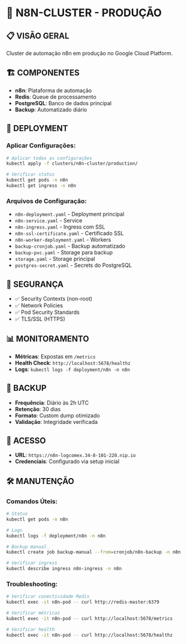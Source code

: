 # 🤖 N8N-CLUSTER - PRODUÇÃO

## 📋 **VISÃO GERAL**
Cluster de automação n8n em produção no Google Cloud Platform.

## 🏗️ **COMPONENTES**
- **n8n**: Plataforma de automação
- **Redis**: Queue de processamento
- **PostgreSQL**: Banco de dados principal
- **Backup**: Automatizado diário

## 🚀 **DEPLOYMENT**

### **Aplicar Configurações:**
```bash
# Aplicar todas as configurações
kubectl apply -f clusters/n8n-cluster/production/

# Verificar status
kubectl get pods -n n8n
kubectl get ingress -n n8n
```

### **Arquivos de Configuração:**
- `n8n-deployment.yaml` - Deployment principal
- `n8n-service.yaml` - Service
- `n8n-ingress.yaml` - Ingress com SSL
- `n8n-ssl-certificate.yaml` - Certificado SSL
- `n8n-worker-deployment.yaml` - Workers
- `backup-cronjob.yaml` - Backup automatizado
- `backup-pvc.yaml` - Storage para backup
- `storage.yaml` - Storage principal
- `postgres-secret.yaml` - Secrets do PostgreSQL

## 🔐 **SEGURANÇA**
- ✅ Security Contexts (non-root)
- ✅ Network Policies
- ✅ Pod Security Standards
- ✅ TLS/SSL (HTTPS)

## 📊 **MONITORAMENTO**
- **Métricas**: Expostas em `/metrics`
- **Health Check**: `http://localhost:5678/healthz`
- **Logs**: `kubectl logs -f deployment/n8n -n n8n`

## 🔄 **BACKUP**
- **Frequência**: Diário às 2h UTC
- **Retenção**: 30 dias
- **Formato**: Custom dump otimizado
- **Validação**: Integridade verificada

## 🔗 **ACESSO**
- **URL**: `https://n8n-logcomex.34-8-101-220.nip.io`
- **Credenciais**: Configurado via setup inicial

## 🛠️ **MANUTENÇÃO**

### **Comandos Úteis:**
```bash
# Status
kubectl get pods -n n8n

# Logs
kubectl logs -f deployment/n8n -n n8n

# Backup manual
kubectl create job backup-manual --from=cronjob/n8n-backup -n n8n

# Verificar ingress
kubectl describe ingress n8n-ingress -n n8n
```

### **Troubleshooting:**
```bash
# Verificar conectividade Redis
kubectl exec -it n8n-pod -- curl http://redis-master:6379

# Verificar métricas
kubectl exec -it n8n-pod -- curl http://localhost:5678/metrics

# Verificar health
kubectl exec -it n8n-pod -- curl http://localhost:5678/healthz
```